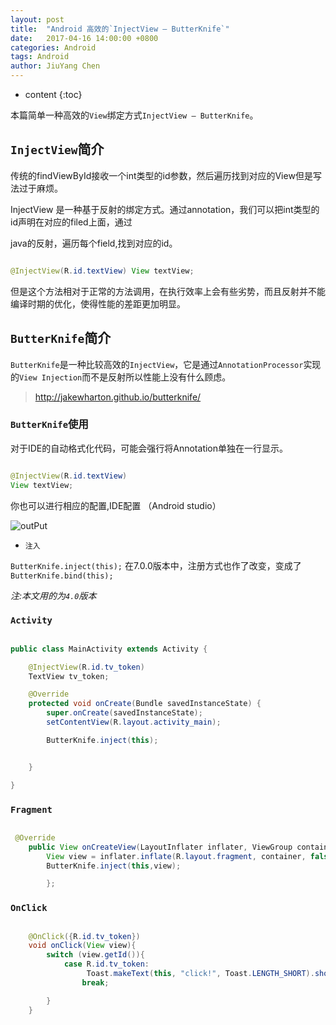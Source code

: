 ```yaml
---
layout: post
title:  "Android 高效的`InjectView – ButterKnife`"
date:   2017-04-16 14:00:00 +0800
categories: Android 
tags: Android
author: JiuYang Chen
---
```




* content
{:toc}





本篇简单一种高效的`View`绑定方式`InjectView – ButterKnife`。

## `InjectView`简介

传统的findViewById接收一个int类型的id参数，然后遍历找到对应的View但是写法过于麻烦。

InjectView 是一种基于反射的绑定方式。通过annotation，我们可以把int类型的id声明在对应的filed上面，通过

java的反射，遍历每个field,找到对应的id。

```java

@InjectView(R.id.textView) View textView;  

```

但是这个方法相对于正常的方法调用，在执行效率上会有些劣势，而且反射并不能编译时期的优化，使得性能的差距更加明显。

## `ButterKnife`简介

`ButterKnife`是一种比较高效的`InjectView`，它是通过`AnnotationProcessor`实现的`View Injection`而不是反射所以性能上没有什么顾虑。

> http://jakewharton.github.io/butterknife/ 


### `ButterKnife`使用

对于IDE的自动格式化代码，可能会强行将Annotation单独在一行显示。

```java

@InjectView(R.id.textView) 
View textView;  

```

你也可以进行相应的配置,IDE配置 （Android studio）

![outPut](http://wx2.sinaimg.cn/large/c584f169ly1ffo78mk09hj20qz0j3tbm.jpg)

* `注入`

`ButterKnife.inject(this);` 
在7.0.0版本中，注册方式也作了改变，变成了 
`ButterKnife.bind(this);`

*注:本文用的为`4.0`版本*

### `Activity`

```java

public class MainActivity extends Activity {

    @InjectView(R.id.tv_token)
    TextView tv_token;

    @Override
    protected void onCreate(Bundle savedInstanceState) {
        super.onCreate(savedInstanceState);
        setContentView(R.layout.activity_main);

        ButterKnife.inject(this);


    }

}

```

### `Fragment`

```java

 @Override
    public View onCreateView(LayoutInflater inflater, ViewGroup container, Bundle savedInstanceState) {
        View view = inflater.inflate(R.layout.fragment, container, false);
        ButterKnife.inject(this,view);

        };

```

### `OnClick`

```java

    @OnClick({R.id.tv_token})
    void onClick(View view){
        switch (view.getId()){
            case R.id.tv_token:
                 Toast.makeText(this, "click!", Toast.LENGTH_SHORT).show();
                break;

        }
    }

```





















